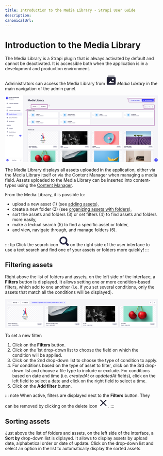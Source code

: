 ```yaml
---
title: Introduction to the Media Library - Strapi User Guide
description:
canonicalUrl:
---
```


<!-- TODO: update SEO -->

# Introduction to the Media Library

The Media Library is a Strapi plugin that is always activated by default and cannot be deactivated. It is accessible both when the application is in a development and production environment.

Administrators can access the Media Library from ![ML icon](../assets/icons/media_library.svg) _Media Library_ in the main navigation of the admin panel.

<!-- TODO: replace screenshot -->
![Media Library overview, annotated](../assets/media-library/media-library_overview.png)

The Media Library displays all assets uploaded in the application, either via the Media Library itself or via the Content Manager when managing a media field. Assets uploaded to the Media Library can be inserted into content-types using the [Content Manager](/user-docs/latest/content-manager/writing-content.md#filling-up-fields).

From the Media Library, it is possible to:

- upload a new asset (1) (see [adding assets](/user-docs/latest/media-library/adding-assets.md)),
- create a new folder (2) (see [organizing assets with folders](/user-docs/latest/media-library/organizing-assets-with-folders.md)),
- sort the assets and folders (3) or set filters (4) to find assets and folders more easily,
- make a textual search (5) to find a specific asset or folder,
- and view, navigate through, and manage folders (6).

::: tip
Click the search icon ![Search icon](../assets/icons/search.svg) on the right side of the user interface to use a text search and find one of your assets or folders more quickly!
:::

## Filtering assets

Right above the list of folders and assets, on the left side of the interface, a **Filters** button is displayed. It allows setting one or more condition-based filters, which add to one another (i.e. if you set several conditions, only the assets that match all the conditions will be displayed).

<!-- TODO: improve/replace screenshot -->
![Filters in the Media Library](../assets/media-library/media-library_filters.png)

To set a new filter:

1. Click on the **Filters** button.
2. Click on the 1st drop-down list to choose the field on which the condition will be applied.
3. Click on the 2nd drop-down list to choose the type of condition to apply.
4. For conditions based on the type of asset to filter, click on the 3rd drop-down list and choose a file type to include or exclude. For conditions based on date and time (i.e. _createdAt_ or _updatedAt_ fields), click on the left field to select a date and click on the right field to select a time.
5. Click on the **Add filter** button.

::: note
When active, filters are displayed next to the **Filters** button. They can be removed by clicking on the delete icon ![Clear icon](../assets/icons/clear.svg).
:::

## Sorting assets

<!-- TODO: add screenshot -->
Just above the list of folders and assets, on the left side of the interface, a **Sort by** drop-down list is diplayed. It allows to display assets by upload date, alphabetical order or date of update. Click on the drop-down list and select an option in the list to automatically display the sorted assets.
